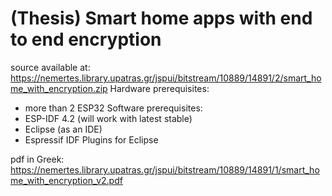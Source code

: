 # (Thesis) Smart home apps with end to end encryption


source available at: https://nemertes.library.upatras.gr/jspui/bitstream/10889/14891/2/smart_home_with_encryption.zip
Hardware prerequisites:
* more than 2 ESP32
Software prerequisites:
* ESP-IDF 4.2 (will work with latest stable)
* Eclipse (as an IDE)
* Espressif IDF Plugins for Eclipse


pdf in Greek: https://nemertes.library.upatras.gr/jspui/bitstream/10889/14891/1/smart_home_with_encryption_v2.pdf
